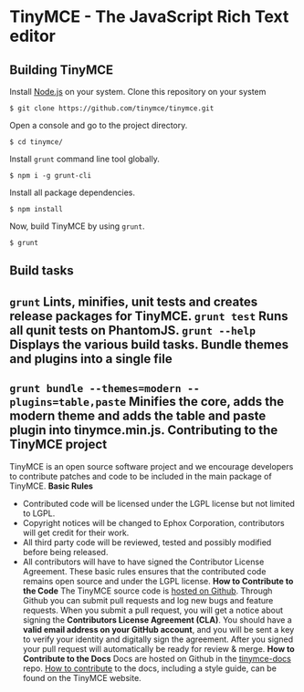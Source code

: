 TinyMCE - The JavaScript Rich Text editor
==========================================
Building TinyMCE
-----------------
Install [Node.js](https://nodejs.org/en/) on your system.
Clone this repository on your system
```
$ git clone https://github.com/tinymce/tinymce.git
```
Open a console and go to the project directory.
```
$ cd tinymce/
```
Install `grunt` command line tool globally.
```
$ npm i -g grunt-cli
```
Install all package dependencies.
```
$ npm install
```
Now, build TinyMCE by using `grunt`.
```
$ grunt
```
Build tasks
------------
`grunt`
Lints, minifies, unit tests and creates release packages for TinyMCE.
`grunt test`
Runs all qunit tests on PhantomJS.
`grunt --help`
Displays the various build tasks.
Bundle themes and plugins into a single file
---------------------------------------------
`grunt bundle --themes=modern --plugins=table,paste`
Minifies the core, adds the modern theme and adds the table and paste plugin into tinymce.min.js.
Contributing to the TinyMCE project
------------------------------------
TinyMCE is an open source software project and we encourage developers to contribute patches and code to be included in the main package of TinyMCE.
__Basic Rules__
* Contributed code will be licensed under the LGPL license but not limited to LGPL.
* Copyright notices will be changed to Ephox Corporation, contributors will get credit for their work.
* All third party code will be reviewed, tested and possibly modified before being released.
* All contributors will have to have signed the Contributor License Agreement.
These basic rules ensures that the contributed code remains open source and under the LGPL license.
__How to Contribute to the Code__
The TinyMCE source code is [hosted on Github](https://github.com/tinymce/tinymce). Through Github you can submit pull requests and log new bugs and feature requests.
When you submit a pull request, you will get a notice about signing the __Contributors License Agreement (CLA)__.
You should have a __valid email address on your GitHub account__, and you will be sent a key to verify your identity and digitally sign the agreement.
After you signed your pull request will automatically be ready for review & merge.
__How to Contribute to the Docs__
Docs are hosted on Github in the [tinymce-docs](https://github.com/tinymce/tinymce-docs) repo.
[How to contribute](https://www.tinymce.com/docs/advanced/contributing-docs/) to the docs, including a style guide, can be found on the TinyMCE website.
